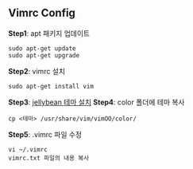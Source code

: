 ## Vimrc Config
**Step1**: apt 패키지 업데이트
```
sudo apt-get update
sudo apt-get upgrade
```
**Step2**: vimrc 설치 
```
sudo apt-get install vim
```
**Step3**: [jellybean 테마 설치](https://www.vim.org/scripts/script.php?script_id=2555) 
**Step4**: color 폴더에 테마 복사
```
cp <테마> /usr/share/vim/vimOO/color/
```
**Step5**: .vimrc 파일 수정
```
vi ~/.vimrc
vimrc.txt 파일의 내용 복사
```